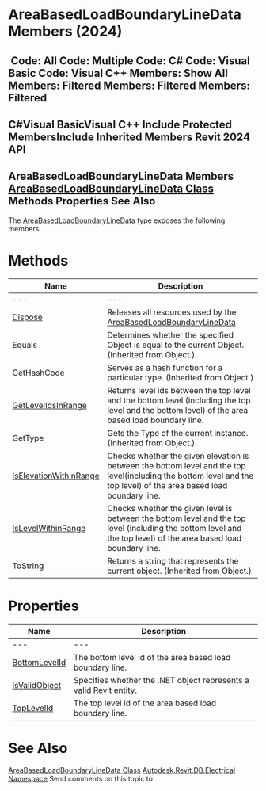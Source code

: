# AreaBasedLoadBoundaryLineData Members (2024)

﻿
 Code: All Code: Multiple Code: C# Code: Visual Basic Code: Visual C++  Members: Show All Members: Filtered Members: Filtered Members: Filtered   
---  
C#Visual BasicVisual C++
Include Protected MembersInclude Inherited Members
Revit 2024 API  
---  
AreaBasedLoadBoundaryLineData Members  
[AreaBasedLoadBoundaryLineData Class](52959c6a-9d31-222c-3133-e373047095a9.md "AreaBasedLoadBoundaryLineData Class") Methods Properties See Also  
---  
The [AreaBasedLoadBoundaryLineData](52959c6a-9d31-222c-3133-e373047095a9.md "AreaBasedLoadBoundaryLineData Class") type exposes the following members.
# Methods
| Name | Description |
| --- | --- |
| --- | --- | --- |
| [Dispose](63769f47-3fb9-cabb-d62a-46e56bf9dd43.md "Dispose Method") | Releases all resources used by the [AreaBasedLoadBoundaryLineData](52959c6a-9d31-222c-3133-e373047095a9.md "AreaBasedLoadBoundaryLineData Class") |
| Equals | Determines whether the specified Object is equal to the current Object. (Inherited from Object.) |
| GetHashCode | Serves as a hash function for a particular type.  (Inherited from Object.) |
| [GetLevelIdsInRange](cc6beeb3-928d-4220-7b5f-a3f1b14c344c.md "GetLevelIdsInRange Method") | Returns level ids between the top level and the bottom level (including the top level and the bottom level) of the area based load boundary line. |
| GetType | Gets the Type of the current instance. (Inherited from Object.) |
| [IsElevationWithinRange](82226118-0ec1-ed1a-f8e0-7b2168163a44.md "IsElevationWithinRange Method") | Checks whether the given elevation is between the bottom level and the top level(including the bottom level and the top level) of the area based load boundary line. |
| [IsLevelWithinRange](b32cd564-681a-c6c6-4c74-cc708b3d31c4.md "IsLevelWithinRange Method") | Checks whether the given level is between the bottom level and the top level (including the bottom level and the top level) of the area based load boundary line. |
| ToString | Returns a string that represents the current object. (Inherited from Object.) |

# Properties
| Name | Description |
| --- | --- |
| --- | --- | --- |
| [BottomLevelId](e9807384-17dd-09c0-c03b-d9ff2bfbe8c0.md "BottomLevelId Property") | The bottom level id of the area based load boundary line. |
| [IsValidObject](267d5009-c07c-cab7-f677-e689961ea637.md "IsValidObject Property") | Specifies whether the .NET object represents a valid Revit entity. |
| [TopLevelId](90187c6f-2765-840d-1bc1-909cebc9143d.md "TopLevelId Property") | The top level id of the area based load boundary line. |

# See Also
[AreaBasedLoadBoundaryLineData Class](52959c6a-9d31-222c-3133-e373047095a9.md "AreaBasedLoadBoundaryLineData Class")
[Autodesk.Revit.DB.Electrical Namespace](212a1314-7843-2c6c-3322-363127e4059f.md "Autodesk.Revit.DB.Electrical Namespace")
Send comments on this topic to 